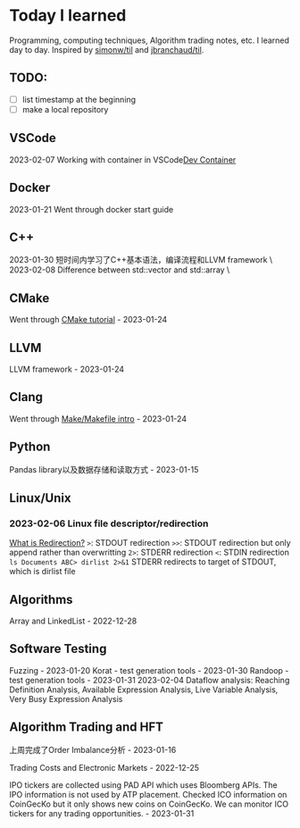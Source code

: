 # Today I learned 
Programming, computing techniques, Algorithm trading notes, etc. I learned day to day. Inspired by [simonw/til](https://github.com/simonw/til) and [jbranchaud/til](https://github.com/jbranchaud/til).

## TODO:
- [ ]  list timestamp at the beginning
- [ ]  make a local repository

## VSCode
2023-02-07 Working with container in VSCode[Dev Container](https://code.visualstudio.com/docs/devcontainers/containers)

## Docker
2023-01-21 Went through docker start guide

## C++
2023-01-30 短时间内学习了C++基本语法，编译流程和LLVM framework \\
2023-02-08 Difference between std::vector and std::array \\


## CMake
Went through [CMake tutorial](https://cmake.org/cmake/help/latest/guide/tutorial/index.html#introduction) - 2023-01-24

## LLVM
LLVM framework - 2023-01-24

## Clang
Went through [Make/Makefile intro](https://www.gnu.org/software/make/manual/html_node/Introduction.html) - 2023-01-24

## Python
Pandas library以及数据存储和读取方式 - 2023-01-15

## Linux/Unix
### 2023-02-06 Linux file descriptor/redirection
[What is Redirection?](https://www.guru99.com/linux-redirection.html)
`>`: STDOUT redirection
`>>`: STDOUT redirection but only append rather than overwritting
`2>`: STDERR redirection
`<`: STDIN redirection
`ls Documents ABC> dirlist 2>&1` STDERR redirects to target of STDOUT, which is dirlist file


## Algorithms
Array and LinkedList - 2022-12-28

## Software Testing
Fuzzing - 2023-01-20
Korat - test generation tools - 2023-01-30
Randoop - test generation tools - 2023-01-31
2023-02-04 Dataflow analysis: Reaching Definition Analysis, Available Expression Analysis, Live Variable Analysis, Very Busy Expression Analysis

## Algorithm Trading and HFT
上周完成了Order Imbalance分析 - 2023-01-16

Trading Costs and Electronic Markets - 2022-12-25

IPO tickers are collected using PAD API which uses Bloomberg APIs. The IPO information is not used by ATP placement. Checked ICO information on CoinGecKo but it only shows new coins on CoinGecKo. We can monitor ICO tickers for any trading opportunities. - 2023-01-31

